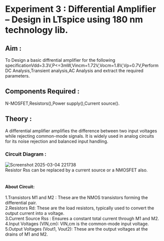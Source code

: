 # Experiment 3 : Differential Amplifier – Design in LTspice using 180 nm technology lib.

## Aim : 
To Design a basic diffrential amplifier for the following specificationVdd=3.3V,P<=3mW,Vincm=1.72V,Vocm=1.8V,Vp=0.7V,Perform DC Analysis,Transient analysis,AC Analysis and extract the required parameters.
## Components Required :
N-MOSFET,Resistors(),Power supply(),Current source().

## Theory : 
A differential amplifier amplifies the difference between two input voltages while rejecting common-mode signals. It is widely used in analog circuits for its noise rejection and balanced input handling.
### Circuit Diagram :
![Screenshot 2025-03-04 221738](https://github.com/user-attachments/assets/16304869-efe0-41fd-a6e9-fc6ea74af1a2)</br>
Resistor Rss can be replaced by a current source or a NMOSFET also.</br></br>
#### About Circuit:
1.Transistors M1 and M2 : These are the NMOS transistors forming the differential pair.</br>
2.Resistors Rd: These are the load resistors, typically used to convert the output current into a voltage.</br>
3.Current Source Rss :  Ensures a constant total current through M1 and M2.</br>
4.Input Voltages (VIN,cm): VIN,cm is the common-mode input voltage.</br>
5.Output Voltages (Vout1, Vout2): These are the output voltages at the drains of M1 and M2.</br>


